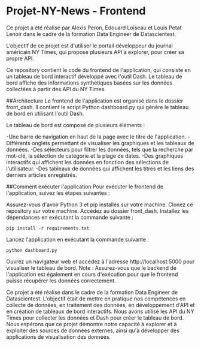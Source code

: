 # Projet-NY-News - Frontend
Ce projet a été réalisé par Alexis Peron, Edouard Loiseau et Louis Petat Lenoir dans le cadre de la formation Data Engineer de Datascientest.

L’objectif de ce projet est d'utiliser le portail développeur du journal américain NY Times, qui propose plusieurs API à explorer, pour créer sa propre API.

Ce repository contient le code du frontend de l'application, qui consiste en un tableau de bord interactif développé avec l'outil Dash. Le tableau de bord affiche des informations synthétiques basées sur les données collectées à partir des API du NY Times.

##Architecture
Le frontend de l'application est organisé dans le dossier front_dash. Il contient le script Python dashboard.py qui génère le tableau de bord en utilisant l'outil Dash.

Le tableau de bord est composé de plusieurs éléments :

-Une barre de navigation en haut de la page avec le titre de l'application.
-Différents onglets permettant de visualiser les graphiques et les tableaux de données.
-Des sélecteurs pour filtrer les données, tels que la recherche par mot-clé, la sélection de catégorie et la plage de dates.
-Des graphiques interactifs qui affichent les données en fonction des sélections de l'utilisateur.
-Des tableaux de données qui affichent les titres et les liens des derniers articles enregistrés.


##Comment exécuter l'application
Pour exécuter le frontend de l'application, suivez les étapes suivantes :

Assurez-vous d'avoir Python 3 et pip installés sur votre machine.
Clonez ce repository sur votre machine.
Accédez au dossier front_dash.
Installez les dépendances en exécutant la commande suivante :
```
pip install -r requirements.txt
```
Lancez l'application en exécutant la commande suivante :
```
python dashboard.py
```

Ouvrez un navigateur web et accédez à l'adresse http://localhost:5000 pour visualiser le tableau de bord.
Note : Assurez-vous que le backend de l'application est également en cours d'exécution pour que le frontend puisse récupérer les données correctement.

Ce projet a été réalisé dans le cadre de la formation Data Engineer de Datascientest. L'objectif était de mettre en pratique nos compétences en collecte de données, en traitement des données, en développement d'API et en création de tableaux de bord interactifs.
Nous avons utilisé les API du NY Times pour collecter les données et Dash pour créer le tableau de bord. 
Nous espérons que ce projet démontre notre capacité à explorer et à exploiter des sources de données externes, ainsi qu'à développer des applications de visualisation des données.

